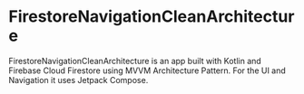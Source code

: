 # FirestoreNavigationCleanArchitecture
FirestoreNavigationCleanArchitecture is an app built with Kotlin and Firebase Cloud Firestore using MVVM Architecture Pattern. For the UI and Navigation it uses Jetpack Compose.
